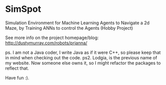 # SimSpot
Simulation Environment for Machine Learning Agents to Navigate a 2d Maze, by Training ANNs to control the Agents (Hobby Project)

See more info on the project homepage/blog: http://dustymurray.com/robots/prjanna/

ps. I am not a Java coder, I write Java as if it were C++, so please keep that in mind when checking out the code.
ps2. Lodgia, is the previous name of my website. Now someone else owns it, so I might refactor the packages to reflect that.

Have fun :).
